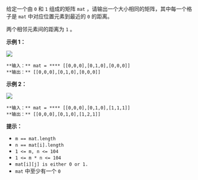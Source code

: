 给定一个由 `0` 和 `1` 组成的矩阵 `mat` ，请输出一个大小相同的矩阵，其中每一个格子是 `mat` 中对应位置元素到最近的 `0` 的距离。

两个相邻元素间的距离为 `1` 。

**示例 1：**

![](https://pic.leetcode-cn.com/1626667201-NCWmuP-image.png)

    
    
    **输入：** mat = **** [[0,0,0],[0,1,0],[0,0,0]]
    **输出：** [[0,0,0],[0,1,0],[0,0,0]]
    

**示例 2：**

![](https://pic.leetcode-cn.com/1626667205-xFxIeK-image.png)

    
    
    **输入：** mat = **** [[0,0,0],[0,1,0],[1,1,1]]
    **输出：** [[0,0,0],[0,1,0],[1,2,1]]
    

**提示：**

  * `m == mat.length`
  * `n == mat[i].length`
  * `1 <= m, n <= 104`
  * `1 <= m * n <= 104`
  * `mat[i][j] is either 0 or 1.`
  * `mat` 中至少有一个 `0 `

